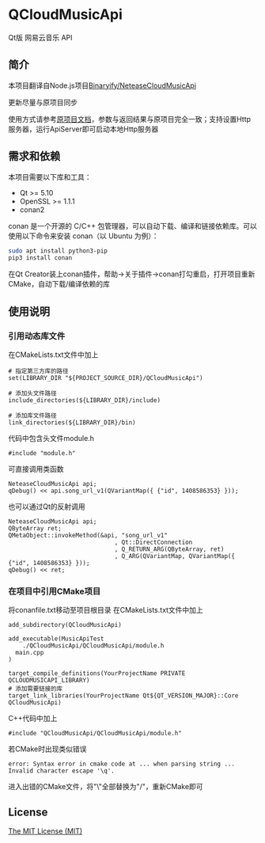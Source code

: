 # QCloudMusicApi
Qt版 网易云音乐 API

## 简介
本项目翻译自Node.js项目[Binaryify/NeteaseCloudMusicApi](https://github.com/Binaryify/NeteaseCloudMusicApi)

更新尽量与原项目同步

使用方式请参考[原项目文档](https://binaryify.github.io/NeteaseCloudMusicApi)，参数与返回结果与原项目完全一致；支持设置Http服务器，运行ApiServer即可启动本地Http服务器

## 需求和依赖
本项目需要以下库和工具：

- Qt >= 5.10
- OpenSSL >= 1.1.1
- conan2

conan 是一个开源的 C/C++ 包管理器，可以自动下载、编译和链接依赖库。可以使用以下命令来安装 conan（以 Ubuntu 为例）：

```bash
sudo apt install python3-pip
pip3 install conan
```

在Qt Creator装上conan插件，帮助->关于插件->conan打勾重启，打开项目重新CMake，自动下载/编译依赖的库

## 使用说明
### 引用动态库文件
在CMakeLists.txt文件中加上
```
# 指定第三方库的路径
set(LIBRARY_DIR "${PROJECT_SOURCE_DIR}/QCloudMusicApi")

# 添加头文件路径
include_directories(${LIBRARY_DIR}/include)

# 添加库文件路径
link_directories(${LIBRARY_DIR}/bin)
```

代码中包含头文件module.h
```
#include "module.h"
```

可直接调用类函数
```
NeteaseCloudMusicApi api;
qDebug() << api.song_url_v1(QVariantMap({ {"id", 1408586353} }));
```

也可以通过Qt的反射调用
```
NeteaseCloudMusicApi api;
QByteArray ret;
QMetaObject::invokeMethod(&api, "song_url_v1"
                              , Qt::DirectConnection
                              , Q_RETURN_ARG(QByteArray, ret)
                              , Q_ARG(QVariantMap, QVariantMap({ {"id", 1408586353} }));
qDebug() << ret;
```

### 在项目中引用CMake项目
将conanfile.txt移动至项目根目录
在CMakeLists.txt文件中加上
```
add_subdirectory(QCloudMusicApi)

add_executable(MusicApiTest
    ./QCloudMusicApi/QCloudMusicApi/module.h
  main.cpp
)

target_compile_definitions(YourProjectName PRIVATE QCLOUDMUSICAPI_LIBRARY)
# 添加需要链接的库
target_link_libraries(YourProjectName Qt${QT_VERSION_MAJOR}::Core QCloudMusicApi)
```

C++代码中加上
```
#include "QCloudMusicApi/QCloudMusicApi/module.h"
```

若CMake时出现类似错误
```
error: Syntax error in cmake code at ... when parsing string ... Invalid character escape '\q'.
```
进入出错的CMake文件，将"\\"全部替换为"/"，重新CMake即可

## License

[The MIT License (MIT)](https://github.com/s12mmm3/QCloudMusicApi/blob/master/LICENSE)
